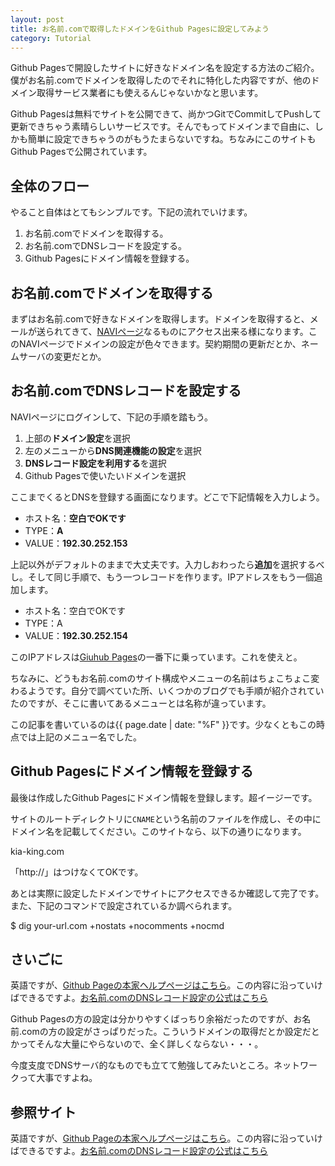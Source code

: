 ```yaml
---
layout: post
title: お名前.comで取得したドメインをGithub Pagesに設定してみよう
category: Tutorial
---
```

Github Pagesで開設したサイトに好きなドメイン名を設定する方法のご紹介。僕がお名前.comでドメインを取得したのでそれに特化した内容ですが、他のドメイン取得サービス業者にも使えるんじゃないかなと思います。

Github Pagesは無料でサイトを公開できて、尚かつGitでCommitしてPushして更新できちゃう素晴らしいサービスです。そんでもってドメインまで自由に、しかも簡単に設定できちゃうのがもうたまらないですね。ちなみにこのサイトもGithub Pagesで公開されています。

## 全体のフロー

やること自体はとてもシンプルです。下記の流れでいけます。

1. お名前.comでドメインを取得する。
2. お名前.comでDNSレコードを設定する。
4. Github Pagesにドメイン情報を登録する。

## お名前.comでドメインを取得する

まずはお名前.comで好きなドメインを取得します。ドメインを取得すると、メールが送られてきて、[NAVIページ](https://www.onamae.com/domain/navi/domain.html)なるものにアクセス出来る様になります。このNAVIページでドメインの設定が色々できます。契約期間の更新だとか、ネームサーバの変更だとか。

## お名前.comでDNSレコードを設定する

NAVIページにログインして、下記の手順を踏もう。

1. 上部の**ドメイン設定**を選択
2. 左のメニューから**DNS関連機能の設定**を選択
3. **DNSレコード設定を利用する**を選択
4. Github Pagesで使いたいドメインを選択

ここまでくるとDNSを登録する画面になります。どこで下記情報を入力しよう。

- ホスト名：**空白でOKです**
- TYPE：**A**
- VALUE：**192.30.252.153**

上記以外がデフォルトのままで大丈夫です。入力しおわったら**追加**を選択するべし。そして同じ手順で、もう一つレコードを作ります。IPアドレスをもう一個追加します。

- ホスト名：空白でOKです
- TYPE：A
- VALUE：**192.30.252.154**

このIPアドレスは[Giuhub Pages](https://help.github.com/articles/setting-up-a-custom-domain-with-github-pages)の一番下に乗っています。これを使えと。

ちなみに、どうもお名前.comのサイト構成やメニューの名前はちょこちょこ変わるようです。自分で調べていた所、いくつかのブログでも手順が紹介されていたのですが、そこに書いてあるメニューとは名称が違っています。

この記事を書いているのは<time datetime="{{ page.date | date: '%F' }}">{{ page.date | date: "%F" }}</time>です。少なくともこの時点では上記のメニュー名でした。

## Github Pagesにドメイン情報を登録する

最後は作成したGithub Pagesにドメイン情報を登録します。超イージーです。

サイトのルートディレクトリに`CNAME`という名前のファイルを作成し、その中にドメイン名を記載してください。このサイトなら、以下の通りになります。

kia-king.com

「http://」はつけなくてOKです。

あとは実際に設定したドメインでサイトにアクセスできるか確認して完了です。また、下記のコマンドで設定されているか調べられます。

$ dig your-url.com +nostats +nocomments +nocmd

## さいごに

英語ですが、[Github Pageの本家ヘルプページはこちら](https://help.github.com/articles/setting-up-a-custom-domain-with-github-pages)。この内容に沿っていけばできるですよ。[お名前.comのDNSレコード設定の公式はこちら](http://www.onamae.com/guide/details.php?g=18)

Github Pagesの方の設定は分かりやすくばっちり余裕だったのですが、お名前.comの方の設定がさっぱりだった。こういうドメインの取得だとか設定だとかってそんな大量にやらないので、全く詳しくならない・・・。

今度支度でDNSサーバ的なものでも立てて勉強してみたいところ。ネットワークって大事ですよね。

## 参照サイト

英語ですが、[Github Pageの本家ヘルプページはこちら](https://help.github.com/articles/setting-up-a-custom-domain-with-github-pages)。この内容に沿っていけばできるですよ。[お名前.comのDNSレコード設定の公式はこちら](http://www.onamae.com/guide/details.php?g=18)

